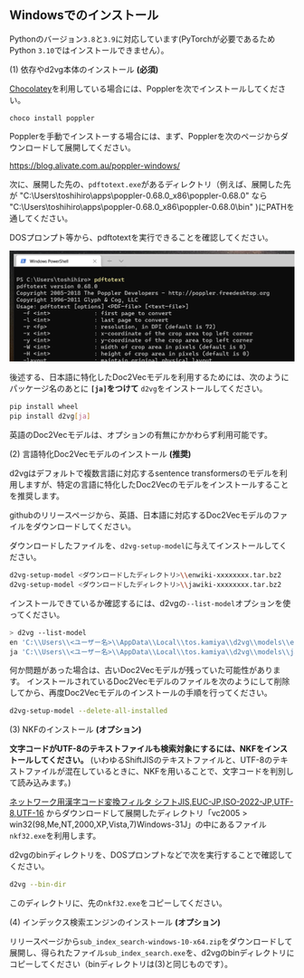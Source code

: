 ## Windowsでのインストール

Pythonのバージョン`3.8`と`3.9`に対応しています(PyTorchが必要であるためPython `3.10`ではインストールできません）。

(1) 依存やd2vg本体のインストール **(必須)**

[Chocolatey](https://chocolatey.org/)を利用している場合には、Popplerを次でインストールしてください。

```
choco install poppler
```

Popplerを手動でインストーする場合には、まず、Popplerを次のページからダウンロードして展開してください。

https://blog.alivate.com.au/poppler-windows/

次に、展開した先の、`pdftotext.exe`があるディレクトリ（例えば、展開した先が "C:\Users\toshihiro\apps\poppler-0.68.0_x86\poppler-0.68.0" なら "C:\Users\toshihiro\apps\poppler-0.68.0_x86\poppler-0.68.0\bin\" )にPATHを通してください。

DOSプロンプト等から、pdftotextを実行できることを確認してください。

![](images/win-pdftotext.png)

後述する、日本語に特化したDoc2Vecモデルを利用するためには、次のようにパッケージ名のあとに **`[ja]`をつけて** `d2vg`をインストールしてください。

```sh
pip install wheel
pip install d2vg[ja]
```

英語のDoc2Vecモデルは、オプションの有無にかかわらず利用可能です。

(2) 言語特化Doc2Vecモデルのインストール **(推奨)**

d2vgはデフォルトで複数言語に対応するsentence transformersのモデルを利用しますが、特定の言語に特化したDoc2Vecのモデルをインストールすることを推奨します。

githubのリリースページから、英語、日本語に対応するDoc2Vecモデルのファイルをダウンロードしてください。

ダウンロードしたファイルを、`d2vg-setup-model`に与えてインストールしてください。

```sh
d2vg-setup-model <ダウンロードしたディレクトリ>\\enwiki-xxxxxxxx.tar.bz2
d2vg-setup-model <ダウンロードしたディレクトリ>\\jawiki-xxxxxxxx.tar.bz2
```

インストールできているか確認するには、d2vgの`--list-model`オプションを使ってください。

```sh
> d2vg --list-model
en 'C:\\Users\\<ユーザー名>\\AppData\\Local\\tos.kamiya\\d2vg\\models\\enwiki-xxxxxxxx\\en-s.model.toml'
ja 'C:\\Users\\<ユーザー名>\\AppData\\Local\\tos.kamiya\\d2vg\\models\\jawiki-xxxxxxxx\\ja.model.toml'
```

何か問題があった場合は、古いDoc2Vecモデルが残っていた可能性があります。
インストールされているDoc2Vecモデルのファイルを次のようにして削除してから、再度Doc2Vecモデルのインストールの手順を行ってください。

```sh
d2vg-setup-model --delete-all-installed
```

(3) NKFのインストール **(オプション)**

**文字コードがUTF-8のテキストファイルも検索対象にするには、NKFをインストールしてください。**
(いわゆるShiftJISのテキストファイルと、UTF-8のテキストファイルが混在しているときに、NKFを用いることで、文字コードを判別して読み込みます。)

[ネットワーク用漢字コード変換フィルタ シフトJIS,EUC-JP,ISO-2022-JP,UTF-8,UTF-16](https://www.vector.co.jp/soft/win95/util/se295331.html)
からダウンロードして展開したディレクトリ「vc2005 > win32(98,Me,NT,2000,XP,Vista,7)Windows-31J」の中にあるファイル`nkf32.exe`を利用します。

d2vgのbinディレクトリを、DOSプロンプトなどで次を実行することで確認してください。

```sh
d2vg --bin-dir
```

このディレクトリに、先の`nkf32.exe`をコピーしてください。

(4) インデックス検索エンジンのインストール **(オプション)**

リリースページから`sub_index_search-windows-10-x64.zip`をダウンロードして展開し、得られたファイル`sub_index_search.exe`を、d2vgのbinディレクトリにコピーしてください（binディレクトリは(3)と同じものです）。
